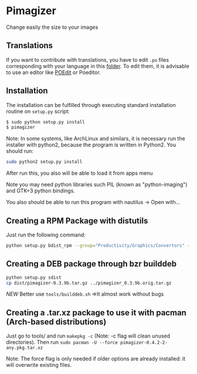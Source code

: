 # Pimagizer

Change easily the size to your images

## Translations

If you want to contribute with translations, you have to edit `.po` files corresponding with your language in this [folder](src/i18n-template). To edit them, it is advisable to use an editor like [POEdit](https://github.com/vslavik/poedit) or Poeditor.

## Installation

The installation can be fulfilled through executing standard installation routine on `setup.py` script:

```bash
$ sudo python setup.py install
$ pimagizer
```

Note: In some systems, like ArchLinux and similars, it is necessary run the installer with python2, because the program is written in Python2. You should run:

```bash
sudo python2 setup.py install
```

After run this, you also will be able to load it from apps menu

Note you may need python libraries such PIL (known as "python-imaging") and GTK+3 python bindings.

You also should be able to run this program with nautilus -> Open with...

## Creating a RPM Package with distutils

Just run the following command:

```bash
python setup.py bdist_rpm --group="Productivity/Graphics/Convertors" --packager="YOUR NAME <email@wherever.com>" --requires="pygobject3,python-imaging"
```

## Creating a DEB package through bzr builddeb

```bash
python setup.py sdist
cp dist/pimagizer-0.3.9b.tar.gz ../pimagizer_0.3.9b.orig.tar.gz
```

*NEW* Better use `tools/builddeb.sh` =>It almost work without bugs

## Creating a .tar.xz package to use it with pacman (Arch-based distributions)

Just go to tools/ and run `makepkg -c` (Note: -c flag will clean unused directories). Then run `sudo pacman -U --force pimagizer-0.4.2-2-any.pkg.tar.xz` 

Note: The force flag is only needed if older options are already installed: it will overwrite existing files.
